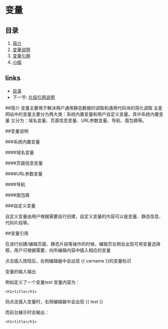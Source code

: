 # 变量

## 目录
   1. [简介](1.1.md)
   2. [变量说明](1.2.md)
   3. [变量引用](1.3.md)
   5. [小结](1.3.md)



## links
   * [目录](<index.md>)
   * 下一节: [片段引用说明](<片段引用说明.md>)
   
   
   
##简介
   变量主要用于解决用户通用静态数据的调取和通用代码块的简化调取
   五星网站中的变量主要分为两大类：系统内置变量和用户自定义变量。其中系统内置变量
   又分为：域名变量、页面信息变量、URL参数变量、导航、面包屑等。   
   
##变量说明
   
###系统内置变量

####域名变量

   
####页面信息变量


####URL参数变量


####导航


####面包屑

   
###自定义变量

自定义变量由用户根据需要自行创建，自定义变量的内容可以是变量、静态信息、代码片段等。


##变量引用

在进行创建/编辑页面、静态片段等操作的时候，编辑页左侧会出现可用变量选择框，用户可根据需要，向所编辑内容中插入相应的变量

点击插入按钮后，右侧编辑器中会出现 {{ varname }}的变量标识

变量的输入输出

例如定义了一个变量test   变量内容为：

`<h1>title</h1>`

则点击插入变量时，右侧编辑器中会出现 {{ test }}

而前台展示时会输出：

`<h1>title</h1>`


